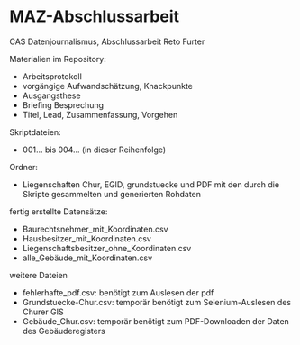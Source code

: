 # MAZ-Abschlussarbeit
CAS Datenjournalismus, Abschlussarbeit Reto Furter

Materialien im Repository:
- Arbeitsprotokoll
- vorgängige Aufwandschätzung, Knackpunkte
- Ausgangsthese
- Briefing Besprechung
- Titel, Lead, Zusammenfassung, Vorgehen

Skriptdateien:
- 001... bis 004... (in dieser Reihenfolge)

Ordner:
- Liegenschaften Chur, EGID, grundstuecke und PDF mit den durch die Skripte gesammelten und generierten Rohdaten

fertig erstellte Datensätze:
- Baurechtsnehmer_mit_Koordinaten.csv
- Hausbesitzer_mit_Koordinaten.csv
- Liegenschaftsbesitzer_ohne_Koordinaten.csv
- alle_Gebäude_mit_Koordinaten.csv

weitere Dateien
- fehlerhafte_pdf.csv: benötigt zum Auslesen der pdf
- Grundstuecke-Chur.csv: temporär benötigt zum Selenium-Auslesen des Churer GIS
- Gebäude_Chur.csv: temporär benötigt zum PDF-Downloaden der Daten des Gebäuderegisters





